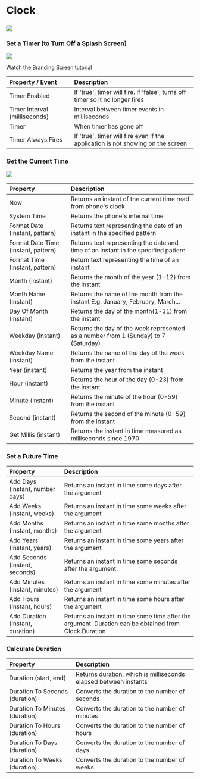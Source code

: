# Clock

### ![](https://thunkable.gitbooks.io/thunkable-docs/content/assets/clock-icon.png) <a id="thunkable-for-android-&#x2764;"></a>

### Set a Timer \(to Turn Off a Splash Screen\) <a id="set-a-timer-to-turn-off-a-splash-screen"></a>

![](https://thunkable.gitbooks.io/thunkable-docs/content/assets/clock-blocks-1.png)

[Watch the Branding Screen tutorial](https://www.youtube.com/watch?v=9u365ejwTqg&t=1s)

| Property / Event | Description |
| :--- | :--- |
| Timer Enabled | If 'true', timer will fire. If 'false', turns off timer so it no longer fires |
| Timer Interval \(milliseconds\) | Interval between timer events in milliseconds |
| Timer | When timer has gone off |
| Timer Always Fires | If 'true', timer will fire even if the application is not showing on the screen |

### Get the Current Time <a id="get-the-current-time"></a>

![](https://thunkable.gitbooks.io/thunkable-docs/content/assets/clock-blocks-2.png)

| Property | Description |
| :--- | :--- |
| Now | Returns an instant of the current time read from phone's clock |
| System Time | Returns the phone's internal time |
| Format Date \(instant, pattern\) | Returns text representing the date of an instant in the specified pattern |
| Format Date Time \(instant, pattern\) | Returns text representing the date and time of an instant in the specified pattern |
| Format Time \(instant, pattern\) | Return text representing the time of an instant |
| Month \(instant\) | Returns the month of the year \(1-12\) from the instant |
| Month Name \(instant\) | Returns the name of the month from the instant E.g. January, February, March... |
| Day Of Month \(instant\) | Returns the day of the month\(1-31\) from the instant |
| Weekday \(instant\) | Returns the day of the week represented as a number from 1 \(Sunday\) to 7 \(Saturday\) |
| Weekday Name \(instant\) | Returns the name of the day of the week from the instant |
| Year \(instant\) | Returns the year from the instant |
| Hour \(instant\) | Returns the hour of the day \(0-23\) from the instant |
| Minute \(instant\) | Returns the minute of the hour \(0-59\) from the instant |
| Second \(instant\) | Returns the second of the minute \(0-59\) from the instant |
| Get Millis \(instant\) | Returns the instant in time measured as milliseconds since 1970 |

### Set a Future Time <a id="set-a-future-time"></a>

| Property | Description |
| :--- | :--- |
| Add Days \(instant, number days\) | Returns an instant in time some days after the argument |
| Add Weeks \(instant, weeks\) | Returns an instant in time some weeks after the argument |
| Add Months \(instant, months\) | Returns an instant in time some months after the argument |
| Add Years \(instant, years\) | Returns an instant in time some years after the argument |
| Add Seconds \(instant, seconds\) | Returns an instant in time some seconds after the argument |
| Add Minutes \(instant, minutes\) | Returns an instant in time some minutes after the argument |
| Add Hours \(instant, hours\) | Returns an instant in time some hours after the argument |
| Add Duration \(instant, duration\) | Returns an instant in time some time after the argument. Duration can be obtained from Clock.Duration |

### Calculate Duration <a id="calculate-duration"></a>

| Property | Description |
| :--- | :--- |
| Duration \(start, end\) | Returns duration, which is milliseconds elapsed between instants |
| Duration To Seconds \(duration\) | Converts the duration to the number of seconds |
| Duration To Minutes \(duration\) | Converts the duration to the number of minutes |
| Duration To Hours \(duration\) | Converts the duration to the number of hours |
| Duration To Days \(duration\) | Converts the duration to the number of days |
| Duration To Weeks \(duration\) | Converts the duration to the number of weeks |


